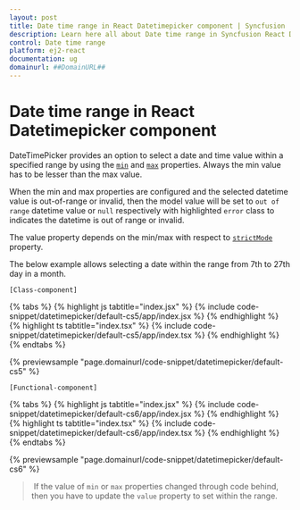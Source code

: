 ```yaml
---
layout: post
title: Date time range in React Datetimepicker component | Syncfusion
description: Learn here all about Date time range in Syncfusion React Datetimepicker component of Syncfusion Essential JS 2 and more.
control: Date time range 
platform: ej2-react
documentation: ug
domainurl: ##DomainURL##
---
```


# Date time range in React Datetimepicker component

DateTimePicker provides an option to select a date and time value within a specified range by using the [`min`](https://ej2.syncfusion.com/react/documentation/api/datetimepicker#min) and [`max`](https://ej2.syncfusion.com/react/documentation/api/datetimepicker#max) properties. Always the min value has to be lesser than the max value.

When the min and max properties are configured and the selected datetime value is out-of-range or invalid, then the model value will be set to `out of range` datetime value or `null` respectively with highlighted `error` class to indicates the datetime is out of range or invalid.

The value property depends on the min/max with respect to [`strictMode`](./strict-mode/) property.

The below example allows selecting a date within the range from 7th to 27th day in a month.

`[Class-component]`

{% tabs %}
{% highlight js tabtitle="index.jsx" %}
{% include code-snippet/datetimepicker/default-cs5/app/index.jsx %}
{% endhighlight %}
{% highlight ts tabtitle="index.tsx" %}
{% include code-snippet/datetimepicker/default-cs5/app/index.tsx %}
{% endhighlight %}
{% endtabs %}

 {% previewsample "page.domainurl/code-snippet/datetimepicker/default-cs5" %}

`[Functional-component]`

{% tabs %}
{% highlight js tabtitle="index.jsx" %}
{% include code-snippet/datetimepicker/default-cs6/app/index.jsx %}
{% endhighlight %}
{% highlight ts tabtitle="index.tsx" %}
{% include code-snippet/datetimepicker/default-cs6/app/index.tsx %}
{% endhighlight %}
{% endtabs %}

 {% previewsample "page.domainurl/code-snippet/datetimepicker/default-cs6" %}

> If the value of `min` or `max` properties changed through code behind, then you have to update the `value` property to set within the range.